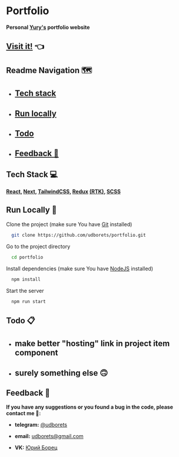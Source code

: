 # Portfolio

**Personal [Yury's](https://github.com/udborets) portfolio website**

## [Visit it!](https://udborets.vercel.app/) 👈

## Readme Navigation 🗺️

- ## [Tech stack](#techstackl)

- ## [Run locally](#runlocallyl)

- ## [Todo](#todol)

- ## [Feedback :pray:](#feedbackl)

<a id="techstackl"></a>

## Tech Stack :computer:

**[React](https://react.dev/), [Next](https://nextjs.org/), [TailwindCSS](https://tailwindcss.com/), [Redux](https://redux.js.org/) [(RTK)](https://redux-toolkit.js.org/), [SCSS](https://sass-lang.com/)**

<a id="runlocallyl"></a>

## Run Locally :runner:

Clone the project (make sure You have [Git](https://git-scm.com/) installed)

```bash
  git clone https://github.com/udborets/portfolio.git
```

Go to the project directory

```bash
  cd portfolio
```

Install dependencies (make sure You have [NodeJS](https://nodejs.org/en) installed)

```bash
  npm install
```

Start the server

```bash
  npm run start
```

<a id="todol"></a>

## Todo :clipboard:

- ## make better "hosting" link in project item component

- ## surely something else 🙃

<a id="feedbackl"></a>

## Feedback :pray:

**If you have any suggestions or you found a bug in the code, please contact me 🙏:**

- **telegram:** [@udborets](https://t.me/udborets)

- **email:** udborets@gmail.com

- **VK:** [Юрий Борец](https://vk.com/udborets)
